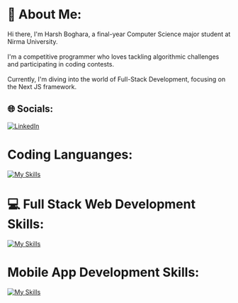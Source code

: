 # 💫 About Me:
Hi there, I'm Harsh Boghara, a final-year Computer Science major student at Nirma University.<br><br>I'm a competitive programmer who loves tackling algorithmic challenges and participating in coding contests.<br><br>Currently, I'm diving into the world of Full-Stack Development, focusing on the Next JS framework. <br>

## 🌐 Socials:
[![LinkedIn](https://img.shields.io/badge/LinkedIn-%230077B5.svg?logo=linkedin&logoColor=white)](https://www.linkedin.com/in/harsh-boghara-0a6a22237/) 

# Coding Languanges:
[![My Skills](https://skillicons.dev/icons?i=c,cpp,java)](https://skillicons.dev) 

# 💻 Full Stack Web Development Skills:
[![My Skills](https://skillicons.dev/icons?i=html,css,js,mysql,nextjs,nodejs,prisma,react,sqlite,vercel)](https://skillicons.dev) 

# Mobile App Development Skills:
[![My Skills](https://skillicons.dev/icons?i=dart,firebase,flutter,swift)](https://skillicons.dev) 

